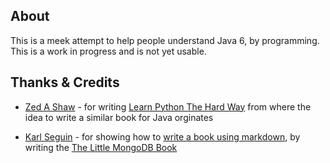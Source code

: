 ## About ##
This is a meek attempt to help people understand Java 6, by programming.
This is a work in progress and is not yet usable.

## Thanks & Credits ##
+ [Zed A Shaw](http://zedshaw.com/) - for writing [Learn Python The Hard Way](http://learnpythonthehardway.org/index) from where the idea to write a similar book for Java orginates

+ [Karl Seguin](http://openmymind.net) - for showing how to [write a book using markdown](http://openmymind.net/2011/4/5/Markdown-and-Me), by writing the [The Little MongoDB Book](https://github.com/karlseguin/the-little-mongodb-book)

